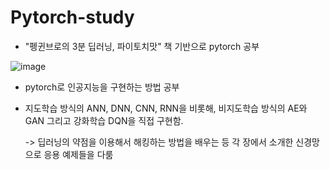# Pytorch-study

  - "펭귄브로의 3분 딥러닝, 파이토치맛" 책 기반으로 pytorch 공부
  
  ![image](https://user-images.githubusercontent.com/66320010/107922998-2b870f00-6fb4-11eb-8f5d-77af97761c57.png)
  
  - pytorch로 인공지능을 구현하는 방법 공부
  
  - 지도학습 방식의 ANN, DNN, CNN, RNN을 비롯해, 비지도학습 방식의 AE와 GAN 그리고 강화학습 DQN을 직접 구현함. 
  
    -> 딥러닝의 약점을 이용해서 해킹하는 방법을 배우는 등 각 장에서 소개한 신경망으로 응용 예제들을 다룸
